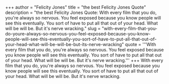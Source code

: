 +++
author = "Felicity Jones"
title = "the best Felicity Jones Quote"
description = "the best Felicity Jones Quote: With every film that you do, you're always so nervous. You feel exposed because you know people will see this eventually. You sort of have to put all that out of your head. What will be will be. But it's nerve wracking."
slug = "with-every-film-that-you-do-youre-always-so-nervous-you-feel-exposed-because-you-know-people-will-see-this-eventually-you-sort-of-have-to-put-all-that-out-of-your-head-what-will-be-will-be-but-its-nerve-wracking"
quote = '''With every film that you do, you're always so nervous. You feel exposed because you know people will see this eventually. You sort of have to put all that out of your head. What will be will be. But it's nerve wracking.'''
+++
With every film that you do, you're always so nervous. You feel exposed because you know people will see this eventually. You sort of have to put all that out of your head. What will be will be. But it's nerve wracking.
